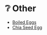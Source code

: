 # ❔ Other

- [Boiled Eggs](../recipes/boiled_eggs.md)
- [Chia Seed Egg](../recipes/chia_seed_egg.md)
